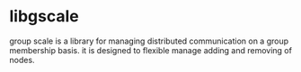 libgscale
=========

group scale is a library for managing distributed communication on a group membership basis. it is designed to flexible manage adding and removing of nodes.